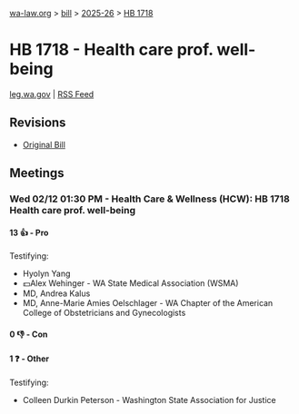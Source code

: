 [wa-law.org](/) > [bill](/bill/) > [2025-26](/bill/2025-26/) > [HB 1718](/bill/2025-26/hb/1718/)

# HB 1718 - Health care prof. well-being
[leg.wa.gov](https://app.leg.wa.gov/billsummary?BillNumber=1718&Year=2025&Initiative=false) | [RSS Feed](./rss.xml)

## Revisions
* [Original Bill](1/)

## Meetings
### Wed 02/12 01:30 PM - Health Care & Wellness (HCW): HB 1718 Health care prof. well-being
#### 13 👍 - Pro
Testifying:
* Hyolyn Yang
* 💵Alex Wehinger - WA State Medical Association (WSMA)
* MD, Andrea Kalus
* MD, Anne-Marie Amies Oelschlager - WA Chapter of the American College of Obstetricians and Gynecologists

#### 0 👎 - Con

#### 1 ❓ - Other
Testifying:
* Colleen Durkin Peterson - Washington State Association for Justice
